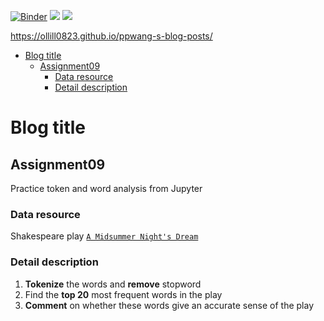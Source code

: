 [//]: # (This template replaces README.md when someone creates a new repo with the fastpages template.)

[![Binder](https://mybinder.org/badge_logo.svg)](https://mybinder.org/v2/gh/ollill0823/ppwang-s-blog-posts/HEAD)
![](https://github.com/ollill0823/ppwang-s-blog-posts/workflows/CI/badge.svg) 
![](https://github.com/ollill0823/ppwang-s-blog-posts/workflows/GH-Pages%20Status/badge.svg) 


https://ollill0823.github.io/ppwang-s-blog-posts/

- [Blog title](#Blog-title)
  - [Assignment09](#Assignment09)
    - [Data resource](#Data-resource)
    - [Detail description](#Detail-description)

# Blog title

  ## Assignment09 

   Practice token and word analysis from Jupyter

  ### Data resource

  Shakespeare play [`A Midsummer Night's Dream`](http://shakespeare.mit.edu/midsummer/full.html) 

  ### Detail description
  1. **Tokenize** the words and **remove** stopword
  2. Find the **top 20** most frequent words in the play
  3. **Comment** on whether these words give an accurate sense of the play
